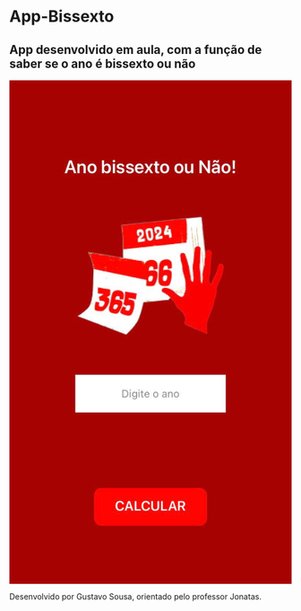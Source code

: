 # App-Bissexto
## App desenvolvido em aula, com a função de saber se o ano é bissexto ou não 

<img align="center"  src="img02.jpeg" alt="imagem do app"><br>

Desenvolvido por Gustavo Sousa, orientado pelo professor Jonatas.
